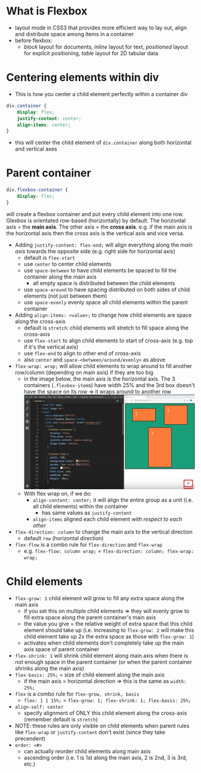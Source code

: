 # What is Flexbox
- layout mode in CSS3 that provides more efficient way to lay out, align and distribute space among items in a container
- before flexbox:
    - *block* layout for documents, *inline* layout for text, *positioned* layout for explicit positioning, *table* layout for 2D tabular data

# Centering elements within div
- This is how you center a child element perfectly within a container div
```css
div.container {
    display: flex;
    justify-content: center;
    align-items: center;
}
```
- this will center the child element of `div.container` along both horizontal and vertical axes

# Parent container
```css
div.flexbox-container {
    display: flex;
}
```
will create a flexbox container and put every child element into one row. Glexbox is orientated row-based (horizontally) by default. The horizontal axis = the **main axis**. The other axis = the **cross axis**. e.g. if the main axis is the horizontal axis then the cross axis is the vertical axis and vice versa.
- Adding `justify-content: flex-end;` will align everything along the *main axis* towards the opposite side (e.g. right side for horizontal axis)
    - default is `flex-start`
    - use `center` to center child elements
    - use `space-between` to have child elements be spaced to fill the container along the main axis
        - all empty space is distributed between the child elements
    - use `space-around` to have spacing distributed on both sides of child elements (not just between them)
    - use `space-evenly` evenly space all child elements within the parent container
- Adding `align-items: <value>;` to change how child elements are space along the cross-axis
    - default is `stretch`: child elements will stretch to fill space along the cross-axis
    - use `flex-start` to align child elements to start of cross-axis (e.g. top if it's the vertical axis)
    - use `flex-end` to align to other end of cross-axis
    - also `center` and `space-<between/around/evenly>` as above
- `flex-wrap: wrap;` will allow child elements to wrap around to fill another row/column (depending on main axis) if they are too big
    - in the image below, the main axis is the horizontal axis. The 3 containers (`.flexbox-item`s) have width 25% and the 3rd box doesn't have the space on its row => it wraps around to another row
    ![flex wrap](images/flex-wrap.png)
    - With flex wrap on, if we do:
        - `align-content: center;` it will align the entire group as a unit (i.e. all child elements) within the container
            - has same values as `justify-content`
        - `align-items` aligned each child element *with respect to each other*
- `flex-direction: column` to change the main axis to the vertical direction
    - default `row` (horizontal direction)
- `flex-flow` is a combo rule for `flex-direction` and `flex-wrap`
    - e.g. `flex-flow: column wrap;` = `flex-direction: column; flex-wrap: wrap;`

# Child elements
- `flex-grow: 1` child element will grow to fill any extra space along the main axis
    - if you set this on multiple child elements => they will evenly grow to fill extra space along the parent container's main axis
    - the value you give = the relative weight of extra space that this child element should take up (i.e. increasing to `flex-grow: 2` will make this child element take up 2x the extra space as those with `flex-grow: 1`)
    - activates when child elements don't completely take up the main axis space of parent container
- `flex-shrink: 1` will shrink child element along main axis when there is not enough space in the parent container (or when the parent container shrinks along the main axis)
- `flex-basis: 25%;` = size of child element along the main axis
    - if the main axis = horizontal direction => this is the same as `width: 25%;`
- `flex` is a combo rule for `flex-grow, shrink, basis`
    - `flex: 1 1 15%;` = `flex-grow: 1; flex-shrink: 1; flex-basis: 25%;`
- `align-self: center`
    - specify alignment of ONLY this child element along the cross-axis (remember default is `stretch`)
- NOTE: these rules are only visible on child elements when parent rules like `flex-wrap` or `justify-content` don't exist (since they take precendent)
- `order: <#>`
    - can actually reorder child elements along main axis
    - ascending order (i.e. 1 is 1st along the main axis, 2 is 2nd, 3 is 3rd, etc.)
